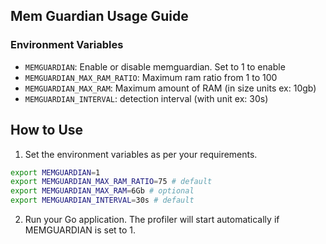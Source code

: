 ## Mem Guardian Usage Guide

### Environment Variables

- `MEMGUARDIAN`: Enable or disable memguardian. Set to 1 to enable
- `MEMGUARDIAN_MAX_RAM_RATIO`: Maximum ram ratio from 1 to 100
- `MEMGUARDIAN_MAX_RAM`: Maximum amount of RAM (in size units ex: 10gb)
- `MEMGUARDIAN_INTERVAL`: detection interval (with unit ex: 30s)



## How to Use

1. Set the environment variables as per your requirements.

```bash
export MEMGUARDIAN=1
export MEMGUARDIAN_MAX_RAM_RATIO=75 # default
export MEMGUARDIAN_MAX_RAM=6Gb # optional
export MEMGUARDIAN_INTERVAL=30s # default
```

2. Run your Go application. The profiler will start automatically if MEMGUARDIAN is set to 1.
